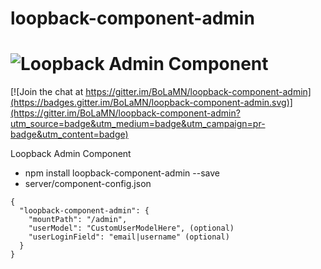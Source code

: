 # loopback-component-admin
# <img alt="Loopback Admin Component" src="https://raw.githubusercontent.com/BoLaMN/loopback-component-admin/master/screenshots/edit.png">

[![Join the chat at https://gitter.im/BoLaMN/loopback-component-admin](https://badges.gitter.im/BoLaMN/loopback-component-admin.svg)](https://gitter.im/BoLaMN/loopback-component-admin?utm_source=badge&utm_medium=badge&utm_campaign=pr-badge&utm_content=badge)

Loopback Admin Component


* npm install loopback-component-admin --save
* server/component-config.json

```
{
  "loopback-component-admin": {
    "mountPath": "/admin",
    "userModel": "CustomUserModelHere", (optional)
    "userLoginField": "email|username" (optional)
  }
}
```
